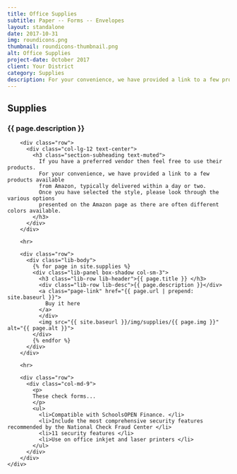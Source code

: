 ```yaml
---
title: Office Supplies
subtitle: Paper -- Forms -- Envelopes
layout: standalone
date: 2017-10-31
img: roundicons.png
thumbnail: roundicons-thumbnail.png
alt: Office Supplies
project-date: October 2017
client: Your District
category: Supplies
description: For your convenience, we have provided a link to a few products available from Amazon, typically delivered within a day or two.
---
```

<section id="supplies">
    <div class="container">
        <div class="row">
            <div class="col-lg-12 text-center">
                <h2 class="section-heading">Supplies</h2>
                <h3 class="section-subheading text-muted">{{ page.description }}</h3>
            </div>
        </div>

        <div class="row">
          <div class="col-lg-12 text-center">
            <h3 class="section-subheading text-muted">
              If you have a preferred vendor then feel free to use their products. 
              For your convenience, we have provided a link to a few products available 
              from Amazon, typically delivered within a day or two.
              Once you have selected the style, please look through the various options 
              presented on the Amazon page as there are often different colors available.
            </h3>
          </div>
        </div>  
        
        <hr>
        
        <div class="row">
          <div class="lib-body">
            {% for page in site.supplies %}
            <div class="lib-panel box-shadow col-sm-3">
              <h3 class="lib-row lib-header">{{ page.title }} </h3>
              <div class="lib-row lib-desc">{{ page.description }}</div>
              <a class="page-link" href="{{ page.url | prepend: site.baseurl }}">
                Buy it here
              </a>
              </div>
              <img src="{{ site.baseurl }}/img/supplies/{{ page.img }}" alt="{{ page.alt }}">
            </div>  
            {% endfor %}
          </div>
        </div>
        
        <hr>
        
        <div class="row">
          <div class="col-md-9">
            <p>  
            These check forms...
            </p>
            <ul>
              <li>Compatible with SchoolsOPEN Finance. </li>
              <li>Include the most comprehensive security features recommended by the National Check Fraud Center </li>
              <li>11 security features </li>
              <li>Use on office inkjet and laser printers </li>
            </ul>
          </div>
        </div>
    </div>
</section>
